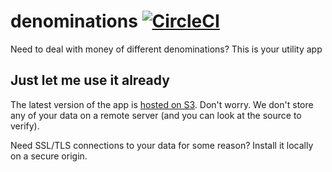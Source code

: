# denominations [![CircleCI](https://circleci.com/gh/danesparza/denominations.svg?style=shield)](https://circleci.com/gh/danesparza/denominations)
Need to deal with money of different denominations?  This is your utility app

## Just let me use it already

The latest version of the app is [hosted on S3](http://denominations.s3-website-us-east-1.amazonaws.com/).  Don't worry.  We don't store any of your data on a remote server (and you can look at the source to verify).  

Need SSL/TLS connections to your data for some reason?  Install it locally on a secure origin.
